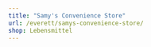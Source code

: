 ```yaml
---
title: "Samy's Convenience Store"
url: /everett/samys-convenience-store/
shop: Lebensmittel
---
```

